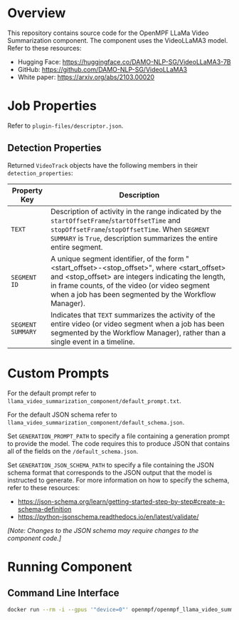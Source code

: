 # Overview

This repository contains source code for the OpenMPF LLaMa Video Summarization component. The component uses the VideoLLaMA3 model. Refer to these resources:
- Hugging Face: https://huggingface.co/DAMO-NLP-SG/VideoLLaMA3-7B
- GitHub: https://github.com/DAMO-NLP-SG/VideoLLaMA3
- White paper: https://arxiv.org/abs/2103.00020

# Job Properties

Refer to `plugin-files/descriptor.json`.

## Detection Properties

Returned `VideoTrack` objects have the following members in their `detection_properties`:

| Property Key                     | Description 
|----------------------------------|----------------------------------------------------------------------------------------------------------------------------------------
| `TEXT`            | Description of activity in the range indicated by the `startOffsetFrame`/`startOffsetTime` and `stopOffsetFrame`/`stopOffsetTime`. When `SEGMENT SUMMARY` is `True`, description summarizes the entire entire segment.
| `SEGMENT ID`      | A unique segment identifier, of the form "<start_offset>-<stop_offset>", where <start_offset> and <stop_offset> are integers indicating the length, in frame counts, of the video (or video segment when a job has been segmented by the Workflow Manager).
| `SEGMENT SUMMARY` | Indicates that `TEXT` summarizes the activity of the entire video (or video segment when a job has been segmented by the Workflow Manager), rather than a single event in a timeline.

# Custom Prompts

For the default prompt refer to `llama_video_summarization_component/default_prompt.txt`.

For the default JSON schema refer to `llama_video_summarization_component/default_schema.json`.

Set `GENERATION_PROMPT_PATH` to specify a file containing a generation prompt to provide the model.
The code requires this to produce JSON that contains all of the fields on the `/default_schema.json`.

Set `GENERATION_JSON_SCHEMA_PATH` to specify a file containing the JSON schema format that
corresponds to the JSON output that the model is instructed to generate. For more information on 
how to specify the schema, refer to these resources: 
- https://json-schema.org/learn/getting-started-step-by-step#create-a-schema-definition
- https://python-jsonschema.readthedocs.io/en/latest/validate/

*[Note: Changes to the JSON schema may require changes to the component code.]*

# Running Component

## Command Line Interface

```bash
docker run --rm -i --gpus '"device=0"' openmpf/openmpf_llama_video_summarization:latest -t video --end 154 -M FRAME_WIDTH=426 -M FRAME_HEIGHT=240 - < tests/data/dog.mp4 > out.json
```